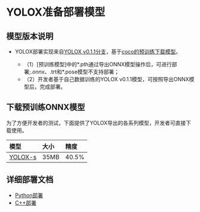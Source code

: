 # YOLOX准备部署模型

## 模型版本说明
- YOLOX部署实现来自[YOLOX v0.1.1分支](https://github.com/Megvii-BaseDetection/YOLOX/tree/0.1.1rc0)，基于[coco的预训练下载模型](https://github.com/Megvii-BaseDetection/YOLOX/releases/tag/0.1.1rc0)。

  - （1）[预训练模型]中的*.pth通过导出ONNX模型操作后，可进行部署;*.onnx、*.trt和*.pose模型不支持部署；
  - （2）开发者基于自己数据训练的YOLOX v0.1.1模型，可按照导出ONNX模型后，完成部署。

## 下载预训练ONNX模型

为了方便开发者的测试，下面提供了YOLOX导出的各系列模型，开发者可直接下载使用。

| 模型                                                               | 大小    | 精度    |
|:---------------------------------------------------------------- |:----- |:----- |
| [YOLOX-s](https://bj.bcebos.com/paddlehub/fastdeploy/yolox_s.onnx) | 35MB | 40.5% |




## 详细部署文档

- [Python部署](python)
- [C++部署](cpp)
